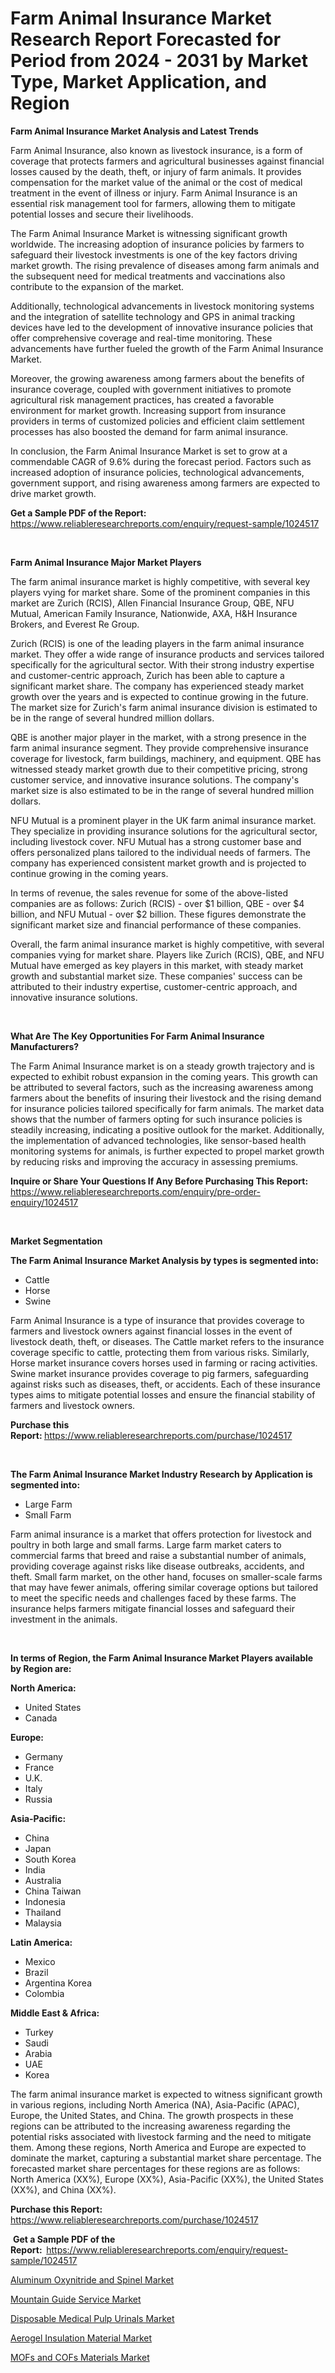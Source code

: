<p><h1>Farm Animal Insurance Market Research Report Forecasted for Period from 2024 -  2031 by Market Type, Market Application, and Region</h1></p><p><strong>Farm Animal Insurance Market Analysis and Latest Trends</strong></p>
<p><p>Farm Animal Insurance, also known as livestock insurance, is a form of coverage that protects farmers and agricultural businesses against financial losses caused by the death, theft, or injury of farm animals. It provides compensation for the market value of the animal or the cost of medical treatment in the event of illness or injury. Farm Animal Insurance is an essential risk management tool for farmers, allowing them to mitigate potential losses and secure their livelihoods.</p><p>The Farm Animal Insurance Market is witnessing significant growth worldwide. The increasing adoption of insurance policies by farmers to safeguard their livestock investments is one of the key factors driving market growth. The rising prevalence of diseases among farm animals and the subsequent need for medical treatments and vaccinations also contribute to the expansion of the market.</p><p>Additionally, technological advancements in livestock monitoring systems and the integration of satellite technology and GPS in animal tracking devices have led to the development of innovative insurance policies that offer comprehensive coverage and real-time monitoring. These advancements have further fueled the growth of the Farm Animal Insurance Market.</p><p>Moreover, the growing awareness among farmers about the benefits of insurance coverage, coupled with government initiatives to promote agricultural risk management practices, has created a favorable environment for market growth. Increasing support from insurance providers in terms of customized policies and efficient claim settlement processes has also boosted the demand for farm animal insurance.</p><p>In conclusion, the Farm Animal Insurance Market is set to grow at a commendable CAGR of 9.6% during the forecast period. Factors such as increased adoption of insurance policies, technological advancements, government support, and rising awareness among farmers are expected to drive market growth.</p></p>
<p><strong>Get a Sample PDF of the Report:&nbsp;</strong> <a href="https://www.reliableresearchreports.com/enquiry/request-sample/1024517">https://www.reliableresearchreports.com/enquiry/request-sample/1024517</a></p>
<p>&nbsp;</p>
<p><strong>Farm Animal Insurance Major Market Players</strong></p>
<p><p>The farm animal insurance market is highly competitive, with several key players vying for market share. Some of the prominent companies in this market are Zurich (RCIS), Allen Financial Insurance Group, QBE, NFU Mutual, American Family Insurance, Nationwide, AXA, H&H Insurance Brokers, and Everest Re Group.</p><p>Zurich (RCIS) is one of the leading players in the farm animal insurance market. They offer a wide range of insurance products and services tailored specifically for the agricultural sector. With their strong industry expertise and customer-centric approach, Zurich has been able to capture a significant market share. The company has experienced steady market growth over the years and is expected to continue growing in the future. The market size for Zurich's farm animal insurance division is estimated to be in the range of several hundred million dollars.</p><p>QBE is another major player in the market, with a strong presence in the farm animal insurance segment. They provide comprehensive insurance coverage for livestock, farm buildings, machinery, and equipment. QBE has witnessed steady market growth due to their competitive pricing, strong customer service, and innovative insurance solutions. The company's market size is also estimated to be in the range of several hundred million dollars.</p><p>NFU Mutual is a prominent player in the UK farm animal insurance market. They specialize in providing insurance solutions for the agricultural sector, including livestock cover. NFU Mutual has a strong customer base and offers personalized plans tailored to the individual needs of farmers. The company has experienced consistent market growth and is projected to continue growing in the coming years.</p><p>In terms of revenue, the sales revenue for some of the above-listed companies are as follows: Zurich (RCIS) - over $1 billion, QBE - over $4 billion, and NFU Mutual - over $2 billion. These figures demonstrate the significant market size and financial performance of these companies.</p><p>Overall, the farm animal insurance market is highly competitive, with several companies vying for market share. Players like Zurich (RCIS), QBE, and NFU Mutual have emerged as key players in this market, with steady market growth and substantial market size. These companies' success can be attributed to their industry expertise, customer-centric approach, and innovative insurance solutions.</p></p>
<p>&nbsp;</p>
<p><strong>What Are The Key Opportunities For Farm Animal Insurance Manufacturers?</strong></p>
<p><p>The Farm Animal Insurance market is on a steady growth trajectory and is expected to exhibit robust expansion in the coming years. This growth can be attributed to several factors, such as the increasing awareness among farmers about the benefits of insuring their livestock and the rising demand for insurance policies tailored specifically for farm animals. The market data shows that the number of farmers opting for such insurance policies is steadily increasing, indicating a positive outlook for the market. Additionally, the implementation of advanced technologies, like sensor-based health monitoring systems for animals, is further expected to propel market growth by reducing risks and improving the accuracy in assessing premiums.</p></p>
<p><strong>Inquire or Share Your Questions If Any Before Purchasing This Report:</strong> <a href="https://www.reliableresearchreports.com/enquiry/pre-order-enquiry/1024517">https://www.reliableresearchreports.com/enquiry/pre-order-enquiry/1024517</a></p>
<p>&nbsp;</p>
<p><strong>Market Segmentation</strong></p>
<p><strong>The Farm Animal Insurance Market Analysis by types is segmented into:</strong></p>
<p><ul><li>Cattle</li><li>Horse</li><li>Swine</li></ul></p>
<p><p>Farm Animal Insurance is a type of insurance that provides coverage to farmers and livestock owners against financial losses in the event of livestock death, theft, or diseases. The Cattle market refers to the insurance coverage specific to cattle, protecting them from various risks. Similarly, Horse market insurance covers horses used in farming or racing activities. Swine market insurance provides coverage to pig farmers, safeguarding against risks such as diseases, theft, or accidents. Each of these insurance types aims to mitigate potential losses and ensure the financial stability of farmers and livestock owners.</p></p>
<p><strong>Purchase this Report:&nbsp;</strong><a href="https://www.reliableresearchreports.com/purchase/1024517">https://www.reliableresearchreports.com/purchase/1024517</a></p>
<p>&nbsp;</p>
<p><strong>The Farm Animal Insurance Market Industry Research by Application is segmented into:</strong></p>
<p><ul><li>Large Farm</li><li>Small Farm</li></ul></p>
<p><p>Farm animal insurance is a market that offers protection for livestock and poultry in both large and small farms. Large farm market caters to commercial farms that breed and raise a substantial number of animals, providing coverage against risks like disease outbreaks, accidents, and theft. Small farm market, on the other hand, focuses on smaller-scale farms that may have fewer animals, offering similar coverage options but tailored to meet the specific needs and challenges faced by these farms. The insurance helps farmers mitigate financial losses and safeguard their investment in the animals.</p></p>
<p>&nbsp;</p>
<p><strong>In terms of Region, the Farm Animal Insurance Market Players available by Region are:</strong></p>
<p>
    <p> <strong> North America: </strong>
        <ul>
            <li>United States</li>
            <li>Canada</li>
        </ul>
        </p> 
    <p> <strong> Europe: </strong>
        <ul>
            <li>Germany</li>
            <li>France</li>
            <li>U.K.</li>
            <li>Italy</li>
            <li>Russia</li>
        </ul>
        </p> 
    <p> <strong> Asia-Pacific: </strong>
        <ul>
            <li>China</li>
            <li>Japan</li>
            <li>South Korea</li>
            <li>India</li>
            <li>Australia</li>
            <li>China Taiwan</li>
            <li>Indonesia</li>
            <li>Thailand</li>
            <li>Malaysia</li>
        </ul>
        </p> 
    <p> <strong> Latin America: </strong>
        <ul>
            <li>Mexico</li>
            <li>Brazil</li>
            <li>Argentina Korea</li>
            <li>Colombia</li>
        </ul>
        </p> 
    <p> <strong> Middle East & Africa: </strong>
        <ul>
            <li>Turkey</li>
            <li>Saudi</li>
            <li>Arabia</li>
            <li>UAE</li>
            <li>Korea</li>
        </ul>
    </p>
    </p>
<p><p>The farm animal insurance market is expected to witness significant growth in various regions, including North America (NA), Asia-Pacific (APAC), Europe, the United States, and China. The growth prospects in these regions can be attributed to the increasing awareness regarding the potential risks associated with livestock farming and the need to mitigate them. Among these regions, North America and Europe are expected to dominate the market, capturing a substantial market share percentage. The forecasted market share percentages for these regions are as follows: North America (XX%), Europe (XX%), Asia-Pacific (XX%), the United States (XX%), and China (XX%).</p></p>
<p><strong>Purchase this Report: </strong><a href="https://www.reliableresearchreports.com/purchase/1024517">https://www.reliableresearchreports.com/purchase/1024517</a></p>
<p>&nbsp;<strong>Get a Sample PDF of the Report:&nbsp;&nbsp;</strong><a href="https://www.reliableresearchreports.com/enquiry/request-sample/1024517">https://www.reliableresearchreports.com/enquiry/request-sample/1024517</a></p>
<p><strong></strong></p>
<p><p><a href="https://www.linkedin.com/pulse/aluminum-oxynitride-spinel-market-size-examines-its-scope-primary-jsxwf?trackingId=SamMnn%2FTQpK%2F8W0FL7X3YQ%3D%3D">Aluminum Oxynitride and Spinel Market</a></p><p><a href="https://github.com/PeterParrish5/Market-Research-Report-List-3/blob/main/mountain-guide-service-market.md">Mountain Guide Service Market</a></p><p><a href="https://issuu.com/reportprime-2/docs/disposable-medical-pulp-urinals-market-size-2030.p">Disposable Medical Pulp Urinals Market</a></p><p><a href="https://www.linkedin.com/pulse/aerogel-insulation-material-market-provides-detailed-segmentation-jc7kf?trackingId=NUS78NjLRPmSUaBgdJSYlw%3D%3D">Aerogel Insulation Material Market</a></p><p><a href="https://issuu.com/reportprime-2/docs/mofs-and-cofs-materials-market-size-2030.pptx">MOFs and COFs Materials Market</a></p></p>